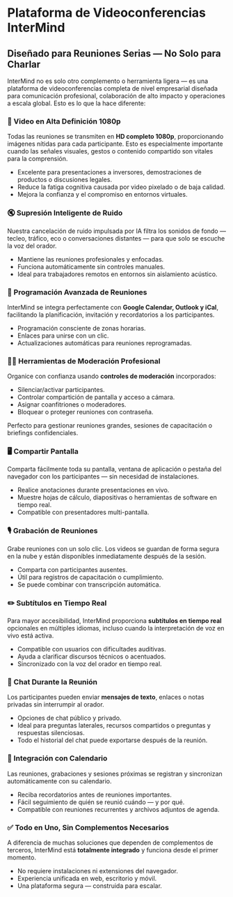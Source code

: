 # Plataforma de Videoconferencias InterMind

## Diseñado para Reuniones Serias — No Solo para Charlar

InterMind no es solo otro complemento o herramienta ligera — es una plataforma de videoconferencias completa de nivel empresarial diseñada para comunicación profesional, colaboración de alto impacto y operaciones a escala global. Esto es lo que la hace diferente:

### 🎥 Video en Alta Definición 1080p

Todas las reuniones se transmiten en **HD completo 1080p**, proporcionando imágenes nítidas para cada participante. Esto es especialmente importante cuando las señales visuales, gestos o contenido compartido son vitales para la comprensión.

- Excelente para presentaciones a inversores, demostraciones de productos o discusiones legales.
- Reduce la fatiga cognitiva causada por video pixelado o de baja calidad.
- Mejora la confianza y el compromiso en entornos virtuales.

### 🔇 Supresión Inteligente de Ruido

Nuestra cancelación de ruido impulsada por IA filtra los sonidos de fondo — tecleo, tráfico, eco o conversaciones distantes — para que solo se escuche la voz del orador.

- Mantiene las reuniones profesionales y enfocadas.
- Funciona automáticamente sin controles manuales.
- Ideal para trabajadores remotos en entornos sin aislamiento acústico.

### 📅 Programación Avanzada de Reuniones

InterMind se integra perfectamente con **Google Calendar, Outlook y iCal**, facilitando la planificación, invitación y recordatorios a los participantes.

- Programación consciente de zonas horarias.
- Enlaces para unirse con un clic.
- Actualizaciones automáticas para reuniones reprogramadas.

### 🧑‍⚖️ Herramientas de Moderación Profesional

Organice con confianza usando **controles de moderación** incorporados:

- Silenciar/activar participantes.
- Controlar compartición de pantalla y acceso a cámara.
- Asignar coanfitriones o moderadores.
- Bloquear o proteger reuniones con contraseña.

Perfecto para gestionar reuniones grandes, sesiones de capacitación o briefings confidenciales.

### 🖥️ Compartir Pantalla

Comparta fácilmente toda su pantalla, ventana de aplicación o pestaña del navegador con los participantes — sin necesidad de instalaciones.

- Realice anotaciones durante presentaciones en vivo.
- Muestre hojas de cálculo, diapositivas o herramientas de software en tiempo real.
- Compatible con presentadores multi-pantalla.

### 🎙️ Grabación de Reuniones

Grabe reuniones con un solo clic. Los videos se guardan de forma segura en la nube y están disponibles inmediatamente después de la sesión.

- Comparta con participantes ausentes.
- Útil para registros de capacitación o cumplimiento.
- Se puede combinar con transcripción automática.

### ✏️ Subtítulos en Tiempo Real

Para mayor accesibilidad, InterMind proporciona **subtítulos en tiempo real** opcionales en múltiples idiomas, incluso cuando la interpretación de voz en vivo está activa.

- Compatible con usuarios con dificultades auditivas.
- Ayuda a clarificar discursos técnicos o acentuados.
- Sincronizado con la voz del orador en tiempo real.

### 💬 Chat Durante la Reunión

Los participantes pueden enviar **mensajes de texto**, enlaces o notas privadas sin interrumpir al orador.

- Opciones de chat público y privado.
- Ideal para preguntas laterales, recursos compartidos o preguntas y respuestas silenciosas.
- Todo el historial del chat puede exportarse después de la reunión.

### 📆 Integración con Calendario

Las reuniones, grabaciones y sesiones próximas se registran y sincronizan automáticamente con su calendario.

- Reciba recordatorios antes de reuniones importantes.
- Fácil seguimiento de quién se reunió cuándo — y por qué.
- Compatible con reuniones recurrentes y archivos adjuntos de agenda.

### ✅ Todo en Uno, Sin Complementos Necesarios

A diferencia de muchas soluciones que dependen de complementos de terceros, InterMind está **totalmente integrado** y funciona desde el primer momento.

- No requiere instalaciones ni extensiones del navegador.
- Experiencia unificada en web, escritorio y móvil.
- Una plataforma segura — construida para escalar.